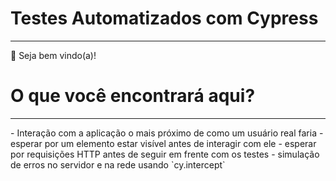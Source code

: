 # Testes Automatizados com Cypress
<hr>
👋 Seja bem vindo(a)!
<br>

# O que você encontrará aqui? 
<hr>
- Interação com a aplicação o mais próximo de como um usuário real faria
- esperar por um elemento estar visível antes de interagir com ele
- esperar por requisições HTTP antes de seguir em frente com os testes
- simulação de erros no servidor e na rede
usando  `cy.intercept`
